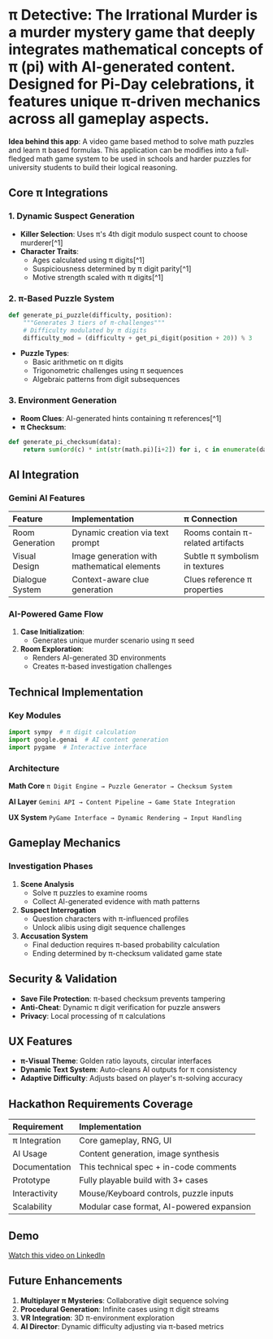 
# **π Detective: The Irrational Murder** is a murder mystery game that deeply integrates mathematical concepts of π (pi) with AI-generated content. Designed for Pi-Day celebrations, it features unique π-driven mechanics across all gameplay aspects.
**Idea behind this app**: A video game based method to solve math puzzles and learn π based formulas. This application can be modifies into a full-fledged math game system to be used in schools and harder puzzles for university students to build their logical reasoning.

## Core π Integrations

### 1. Dynamic Suspect Generation

- **Killer Selection**: Uses π's 4th digit modulo suspect count to choose murderer[^1]
- **Character Traits**:
    - Ages calculated using π digits[^1]
    - Suspiciousness determined by π digit parity[^1]
    - Motive strength scaled with π digits[^1]


### 2. π-Based Puzzle System

```python
def generate_pi_puzzle(difficulty, position):
    """Generates 3 tiers of π-challenges"""
    # Difficulty modulated by π digits
    difficulty_mod = (difficulty + get_pi_digit(position + 20)) % 3
```

- **Puzzle Types**:
    - Basic arithmetic on π digits
    - Trigonometric challenges using π sequences
    - Algebraic patterns from digit subsequences


### 3. Environment Generation

- **Room Clues**: AI-generated hints containing π references[^1]
- **π Checksum**:

```python
def generate_pi_checksum(data):
    return sum(ord(c) * int(str(math.pi)[i+2]) for i, c in enumerate(data[:10]))
```


## AI Integration

### Gemini AI Features

| Feature | Implementation | π Connection |
| :-- | :-- | :-- |
| Room Generation | Dynamic creation via text prompt | Rooms contain π-related artifacts |
| Visual Design | Image generation with mathematical elements | Subtle π symbolism in textures |
| Dialogue System | Context-aware clue generation | Clues reference π properties |

### AI-Powered Game Flow

1. **Case Initialization**:
    - Generates unique murder scenario using π seed
2. **Room Exploration**:
    - Renders AI-generated 3D environments
    - Creates π-based investigation challenges

## Technical Implementation

### Key Modules

```python
import sympy  # π digit calculation
import google.genai  # AI content generation
import pygame  # Interactive interface
```


### Architecture

**Math Core**
`π Digit Engine → Puzzle Generator → Checksum System`

**AI Layer**
`Gemini API → Content Pipeline → Game State Integration`

**UX System**
`PyGame Interface → Dynamic Rendering → Input Handling`

## Gameplay Mechanics

### Investigation Phases

1. **Scene Analysis**
    - Solve π puzzles to examine rooms
    - Collect AI-generated evidence with math patterns
2. **Suspect Interrogation**
    - Question characters with π-influenced profiles
    - Unlock alibis using digit sequence challenges
3. **Accusation System**
    - Final deduction requires π-based probability calculation
    - Ending determined by π-checksum validated game state

## Security \& Validation

- **Save File Protection**: π-based checksum prevents tampering
- **Anti-Cheat**: Dynamic π digit verification for puzzle answers
- **Privacy**: Local processing of π calculations


## UX Features

- **π-Visual Theme**: Golden ratio layouts, circular interfaces
- **Dynamic Text System**: Auto-cleans AI outputs for π consistency
- **Adaptive Difficulty**: Adjusts based on player's π-solving accuracy


## Hackathon Requirements Coverage

| Requirement | Implementation |
| :-- | :-- |
| π Integration | Core gameplay, RNG, UI |
| AI Usage | Content generation, image synthesis |
| Documentation | This technical spec + in-code comments |
| Prototype | Fully playable build with 3+ cases |
| Interactivity | Mouse/Keyboard controls, puzzle inputs |
| Scalability | Modular case format, AI-powered expansion |

## Demo

[Watch this video on LinkedIn](https://www.linkedin.com/feed/update/urn:li:ugcPost:7312866595855327232)



## Future Enhancements

1. **Multiplayer π Mysteries**: Collaborative digit sequence solving
2. **Procedural Generation**: Infinite cases using π digit streams
3. **VR Integration**: 3D π-environment exploration
4. **AI Director**: Dynamic difficulty adjusting via π-based metrics





